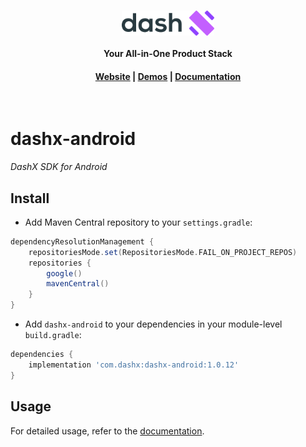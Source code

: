 <p align="center">
    <br />
    <a href="https://dashx.com"><img src="https://raw.githubusercontent.com/dashxhq/brand-book/master/assets/logo-black-text-color-icon@2x.png" alt="DashX" height="40" /></a>
    <br />
    <br />
    <strong>Your All-in-One Product Stack</strong>
</p>

<div align="center">
  <h4>
    <a href="https://dashx.com">Website</a>
    <span> | </span>
    <a href="https://dashxdemo.com">Demos</a>
    <span> | </span>
    <a href="https://docs.dashx.com">Documentation</a>
  </h4>
</div>

<br />

# dashx-android

_DashX SDK for Android_

## Install

- Add Maven Central repository to your `settings.gradle`:

```groovy
dependencyResolutionManagement {
    repositoriesMode.set(RepositoriesMode.FAIL_ON_PROJECT_REPOS)
    repositories {
        google()
        mavenCentral()
    }
}
```

- Add `dashx-android` to your dependencies in your module-level `build.gradle`:

```groovy
dependencies {
    implementation 'com.dashx:dashx-android:1.0.12'
}
```

## Usage

For detailed usage, refer to the [documentation](https://docs.dashx.com).

